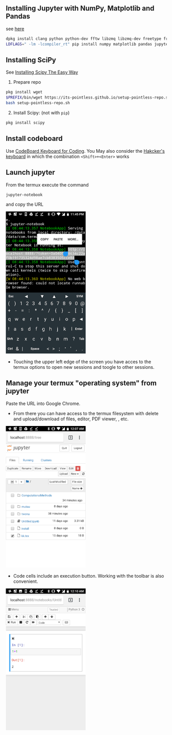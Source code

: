 ## Installing Jupyter with NumPy, Matplotlib and Pandas
see [here](https://www.leouieda.com/blog/scipy-on-android.html)
```bash
dpkg install clang python python-dev fftw libzmq libzmq-dev freetype freetype-dev libpng libpng-dev pkg-config
LDFLAGS=" -lm -lcompiler_rt" pip install numpy matplotlib pandas jupyter
```

## Installing SciPy
See [Installing Scipy The Easy Way](https://wiki.termux.com/wiki/Installing_Scipy_The_Easy_Way)

1. Prepare repo
```bash
pkg install wget
$PREFIX/bin/wget https://its-pointless.github.io/setup-pointless-repo.sh
bash setup-pointless-repo.sh
```
2. Install Scipy: (not with `pip`)
```bash
pkg install scipy
```
## Install codeboard
Use [CodeBoard Keyboard for Coding](https://play.google.com/store/apps/details?id=com.gazlaws.codeboard&hl=en).
You May also consider the [Hakcker's keyboard](https://play.google.com/store/apps/details?id=org.pocketworkstation.pckeyboard) in which the combination `<Shift>+<Enter>` works

## Launch jupyter
From the termux execute the command
```bash
jupyter-notebook
```
and copy the URL

<img src="./img/jupyter.png" width="250"/>

* Touching the upper left edge of the screen you have acces to the termux options to open new sessions and toogle to other sessions. 
## Manage your termux "operating system" from jupyter
Paste the URL into Google Chrome. 
*  From there you can  have access to the termux filesystem with delete and upload/download of files, editor, PDF viewer, ,  etc.
<img src="./img/chrome1.png" width="250"/>

* Code cells include an execution button. Working with the toolbar is also convenient.
<img src="./img/chrome2.png" width="250"/>

